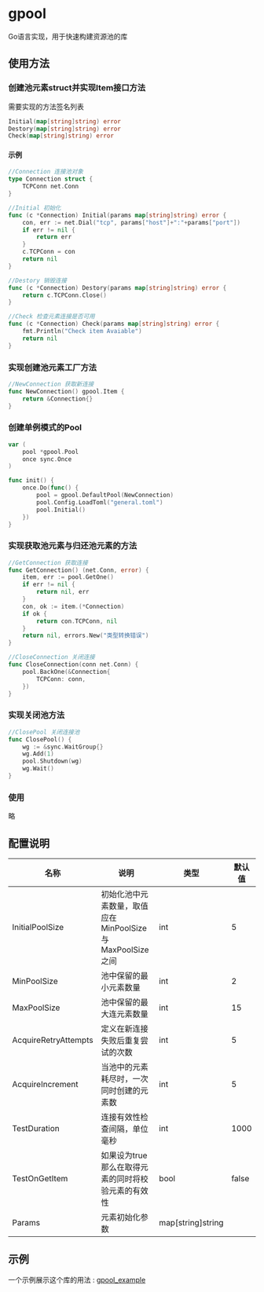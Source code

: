 # gpool

Go语言实现，用于快速构建资源池的库

## 使用方法

### 创建池元素struct并实现Item接口方法

需要实现的方法签名列表

```go
Initial(map[string]string) error
Destory(map[string]string) error
Check(map[string]string) error
```

#### 示例

```go
//Connection 连接池对象
type Connection struct {
	TCPConn net.Conn
}

//Initial 初始化
func (c *Connection) Initial(params map[string]string) error {
	con, err := net.Dial("tcp", params["host"]+":"+params["port"])
	if err != nil {
		return err
	}
	c.TCPConn = con
	return nil
}

//Destory 销毁连接
func (c *Connection) Destory(params map[string]string) error {
	return c.TCPConn.Close()
}

//Check 检查元素连接是否可用
func (c *Connection) Check(params map[string]string) error {
	fmt.Println("Check item Avaiable")
	return nil
}
```

### 实现创建池元素工厂方法

```go
//NewConnection 获取新连接
func NewConnection() gpool.Item {
	return &Connection{}
}
```

### 创建单例模式的Pool

```go
var (
	pool *gpool.Pool
	once sync.Once
)

func init() {
	once.Do(func() {
		pool = gpool.DefaultPool(NewConnection)
		pool.Config.LoadToml("general.toml")
		pool.Initial()
	})
}
```

### 实现获取池元素与归还池元素的方法

```go
//GetConnection 获取连接
func GetConnection() (net.Conn, error) {
	item, err := pool.GetOne()
	if err != nil {
		return nil, err
	}
	con, ok := item.(*Connection)
	if ok {
		return con.TCPConn, nil
	}
	return nil, errors.New("类型转换错误")
}

//CloseConnection 关闭连接
func CloseConnection(conn net.Conn) {
	pool.BackOne(&Connection{
		TCPConn: conn,
	})
}
```

### 实现关闭池方法

```go
//ClosePool 关闭连接池
func ClosePool() {
	wg := &sync.WaitGroup{}
	wg.Add(1)
	pool.Shutdown(wg)
	wg.Wait()
}
```

### 使用

略

## 配置说明

| 名称                 | 说明                                                     | 类型              | 默认值 |
| -------------------- | -------------------------------------------------------- | ----------------- | ------ |
| InitialPoolSize      | 初始化池中元素数量，取值应在MinPoolSize与MaxPoolSize之间 | int               | 5      |
| MinPoolSize          | 池中保留的最小元素数量                                   | int               | 2      |
| MaxPoolSize          | 池中保留的最大连元素数量                                 | int               | 15     |
| AcquireRetryAttempts | 定义在新连接失败后重复尝试的次数                         | int               | 5      |
| AcquireIncrement     | 当池中的元素耗尽时，一次同时创建的元素数                 | int               | 5      |
| TestDuration         | 连接有效性检查间隔，单位毫秒                             | int               | 1000   |
| TestOnGetItem        | 如果设为true那么在取得元素的同时将校验元素的有效性       | bool              | false  |
| Params               | 元素初始化参数                                           | map[string]string |        |

## 示例

一个示例展示这个库的用法 : [gpool_example](https://github.com/cloudfstrife/gpool_example)
